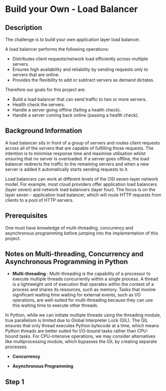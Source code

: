 # Build your Own - Load Balancer

## Description
The challenge is to build your own application layer load balancer.

A load balancer performs the following operations:
* Distributes client requests/network load efficiently across multiple servers.
* Ensures high availability and reliability by sending requests only to servers that are online.
* Provides the flexibility to add or subtract servers as demand dictates.

Therefore our goals for this project are:
* Build a load balancer that can send traffic to two or more servers.
* Health check the servers.
* Handle a server going offline (failing a health check).
* Handle a server coming back online (passing a health check).


## Background Information
A load balancer sits in front of a group of servers and routes client requests across all of the servers that are capable of fulfilling those requests. The intention is to minimise response time and maximise utilisation whilst ensuring that no server is overloaded. If a server goes offline, the load balancer redirects the traffic to the remaining servers and when a new server is added it automatically starts sending requests to it.

Load balancers can work at different levels of the OSI seven-layer network model. For example, most cloud providers offer application load balancers (layer seven) and network load balancers (layer four). The focus is on the layer seven - application load balancer, which will route HTTP requests from clients to a pool of HTTP servers.


## Prerequisites
One must have knowledge of multi-threading, concurency and asynchronous programming before jumping into the implementation of this project.


## Notes on Multi-threading, Concurrency and Asynchronous Programming in Python
- **Multi-threading** :
Multi-threading is the capability of a processor to execute multiple threads concurrently within a single process. A thread is a lightweight unit of execution that operates within the context of a process and shares its resources, such as memory.
Tasks that involve significant waiting time waiting for external events, such as I/O operations, are well-suited for multi-threading because they can use this waiting time to execute other threads.

In Python, while we can initiate multiple threads using the threading module, true parallelism is limited due to Global Interpreter Lock (GIL). The GIL ensures that only thread executes Python bytecode at a time, which means Python threads are better suited for 
I/O-bound tasks rather than CPU-bound tasks. For CPU-intensive operations, we may consider alternatives like multiprocessing module,
which bypasses the GIL by creating separate processes.

- **Concurrency** 


- **Asynchronous Programming**

## Step 1
<!-- In this step your goal is to create a basic server that can start-up, listen for incoming connections and then forward them to a single server.
The first sub-step then is to create a program (I’ll call it ‘lb’) that will start up and listen for connections on on a specified port (i.e. 80 for HTTP).
Next up we want to forward the request made to the load balancer to a back end server. This involves opening a connection to the back end server, making the same request to it that we received, then passing the result back to the client.
In order to handle multiple clients making requests you’ll need to add some concurrency, either with your programming language’s async framework or threads. -->

